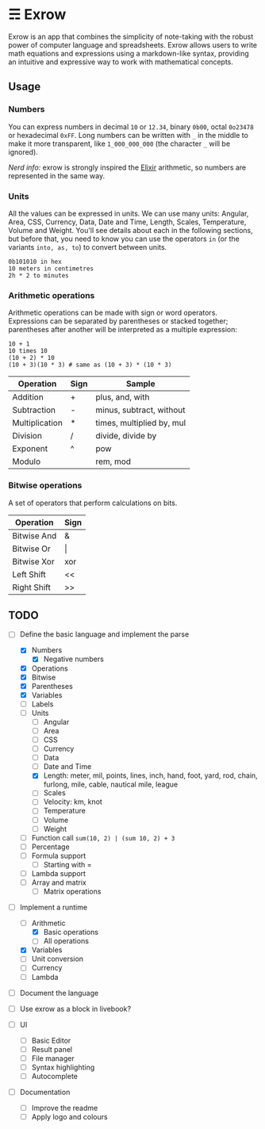 # ☴ Exrow

Exrow is an app that combines the simplicity of note-taking with the robust power of computer language and spreadsheets. Exrow allows users to write math equations and expressions using a markdown-like syntax, providing an intuitive and expressive way to work with mathematical concepts.

## Usage

### Numbers

You can express numbers in decimal `10` or `12.34`, binary `0b00`, octal `0o23478` or hexadecimal `0xFF`. Long numbers can be written with `_` in the middle to make it more transparent, like `1_000_000_000` (the character `_` will be ignored).

*Nerd info:* exrow is strongly inspired the [Elixir](https://elixir-lang.org/getting-started/basic-types.html#basic-arithmetic) arithmetic, so numbers are represented in the same way.

### Units

All the values can be expressed in units. We can use many units: Angular, Area, CSS, Currency, Data, Date and Time, Length, Scales, Temperature, Volume and Weight. You'll see details about each in the following sections, but before that, you need to know you can use the operators `in` (or the variants `into, as, to`) to convert between units.

```
0b101010 in hex
10 meters in centimetres
2h * 2 to minutes
```

### Arithmetic operations

Arithmetic operations can be made with sign or word operators. Expressions can be separated by parentheses or stacked together; parentheses after another will be interpreted as a multiple expression:

```
10 + 1
10 times 10
(10 + 2) * 10
(10 + 3)(10 * 3) # same as (10 + 3) * (10 * 3)
```

|Operation|Sign|Sample|
|---|---|---|
|Addition|+|plus, and, with|
|Subtraction|-|minus, subtract, without|
|Multiplication|\*|times, multiplied by, mul|
|Division|/|divide, divide by|
|Exponent|^|pow|
|Modulo||rem, mod|

### Bitwise operations

A set of operators that perform calculations on bits.

|Operation|Sign|
|---|---|
|Bitwise And|&
|Bitwise Or|\|
|Bitwise Xor|xor|
|Left Shift|<<|
|Right Shift|>>|

## TODO

- [ ] Define the basic language and implement the parse
  - [x] Numbers
    - [x] Negative numbers
  - [x] Operations
  - [x] Bitwise
  - [x] Parentheses
  - [x] Variables
  - [ ] Labels
  - [ ] Units
    - [ ] Angular
    - [ ] Area
    - [ ] CSS
    - [ ] Currency
    - [ ] Data
    - [ ] Date and Time
    - [x] Length: meter, mil, points, lines, inch, hand, foot, yard, rod, chain, furlong, mile, cable, nautical mile, league
    - [ ] Scales
    - [ ] Velocity: km, knot
    - [ ] Temperature
    - [ ] Volume
    - [ ] Weight
  - [ ] Function call `sum(10, 2) | (sum 10, 2) + 3`
  - [ ] Percentage
  - [ ] Formula support
    - [ ] Starting with =
  - [ ] Lambda support
  - [ ] Array and matrix
    - [ ] Matrix operations
- [ ] Implement a runtime
  - [ ] Arithmetic
    - [x] Basic operations
    - [ ] All operations
  - [x] Variables
  - [ ] Unit conversion
  - [ ] Currency
  - [ ] Lambda
- [ ] Document the language

- [ ] Use exrow as a block in livebook?

- [ ] UI
  - [ ] Basic Editor
  - [ ] Result panel
  - [ ] File manager
  - [ ] Syntax highlighting
  - [ ] Autocomplete

- [ ] Documentation
  - [ ] Improve the readme
  - [ ] Apply logo and colours
